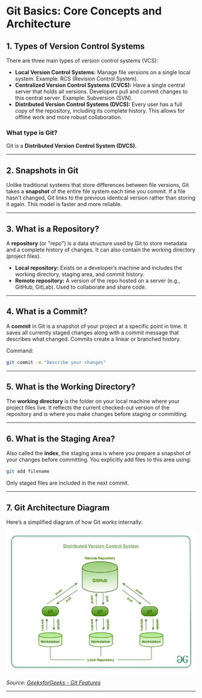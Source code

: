# Git Basics: Core Concepts and Architecture

## 1. Types of Version Control Systems

There are three main types of version control systems (VCS):

* **Local Version Control Systems:** Manage file versions on a single local system. Example: RCS (Revision Control System).
* **Centralized Version Control Systems (CVCS):** Have a single central server that holds all versions. Developers pull and commit changes to this central server. Example: Subversion (SVN).
* **Distributed Version Control Systems (DVCS):** Every user has a full copy of the repository, including its complete history. This allows for offline work and more robust collaboration.

### What type is Git?

Git is a **Distributed Version Control System (DVCS)**.

---

## 2. Snapshots in Git

Unlike traditional systems that store differences between file versions, Git takes a **snapshot** of the entire file system each time you commit. If a file hasn’t changed, Git links to the previous identical version rather than storing it again. This model is faster and more reliable.

---

## 3. What is a Repository?

A **repository** (or "repo") is a data structure used by Git to store metadata and a complete history of changes. It can also contain the working directory (project files).

* **Local repository:** Exists on a developer’s machine and includes the working directory, staging area, and commit history.
* **Remote repository:** A version of the repo hosted on a server (e.g., GitHub, GitLab). Used to collaborate and share code.

---

## 4. What is a Commit?

A **commit** in Git is a snapshot of your project at a specific point in time. It saves all currently staged changes along with a commit message that describes what changed. Commits create a linear or branched history.

Command:

```bash
git commit -m "Describe your changes"
```

---

## 5. What is the Working Directory?

The **working directory** is the folder on your local machine where your project files live. It reflects the current checked-out version of the repository and is where you make changes before staging or committing.

---

## 6. What is the Staging Area?

Also called the **index**, the staging area is where you prepare a snapshot of your changes before committing. You explicitly add files to this area using:

```bash
git add filename
```

Only staged files are included in the next commit.

---

## 7. Git Architecture Diagram

Here’s a simplified diagram of how Git works internally:

![Git Workflow](./assets/img/git.png)

*Source: [GeeksforGeeks - Git Features](https://www.geeksforgeeks.org/git-features/)*

---

